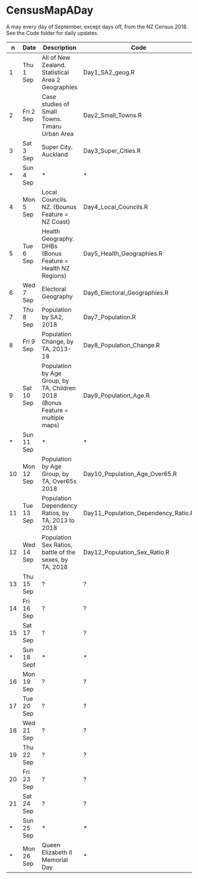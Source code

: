 # CensusMapADay
A may every day of September, except days off, from the NZ Census 2018. See the Code folder for daily updates.

|n  | Date         | Description | Code |
|---| ----------- | ----------- | ----------- |
|1  | Thu 1 Sep  | All of New Zealand. Statistical Area 2 Geographies  | Day1_SA2_geog.R |
|2  | Fri 2 Sep  | Case studies of Small Towns. Timaru Urban Area   | Day2_Small_Towns.R |
|3  | Sat 3 Sep  | Super City. Auckland  | Day3_Super_Cities.R |
| * | Sun 4 Sep  | * | * |
|4  | Mon 5 Sep  | Local Councils. NZ. (Bounus Feature = NZ Coast) | Day4_Local_Councils.R  |
|5  | Tue 6 Sep  | Health Geography. DHBs (Bonus Feature = Health NZ Regions)  | Day5_Health_Geographies.R  |
|6  | Wed 7 Sep  | Electoral Geography  | Day6_Electoral_Geographies.R  |
|7  | Thu 8 Sep  | Population by SA2, 2018  | Day7_Population.R  |
|8  | Fri 9 Sep  | Population Change, by TA, 2013-18  |  Day8_Population_Change.R |
|9  | Sat 10 Sep  | Population by Age Group, by TA, Children 2018 (Bonus Feature = multiple maps) |  Day9_Population_Age.R |
|*| Sun 11 Sep |* | * |
|10 |Mon 12 Sep| Population by Age Group, by TA, Over65s 2018 | Day10_Population_Age_Over65.R |
|11 | Tue 13 Sep | Population Dependency Ratios, by TA, 2013 to 2018 | Day11_Population_Dependency_Ratio.R  |
|12 | Wed 14 Sep | Population Sex Ratios, battle of the sexes, by TA, 2018  |Day12_Population_Sex_Ratio.R  |
|13 | Thu 15 Sep | ?  |?  |
|14 | Fri 16 Sep | ?  |?  |
|15 | Sat 17 Sep | ?  |?  |
|*| Sun 18 Sept |*|* |
|16 | Mon 19 Sep | ?  |?  |
|17 | Tue 20 Sep | ?  |?  |
|18 | Wed 21 Sep | ?  |?  |
|19 | Thu 22 Sep | ?  |?  |
|20 | Fri 23 Sep | ?  |?  |
|21 | Sat 24 Sep | ?  |?  |
|*| Sun 25 Sep |*|*|
|*| Mon 26 Sep |Queen Elizabeth II Memorial Day|*|
